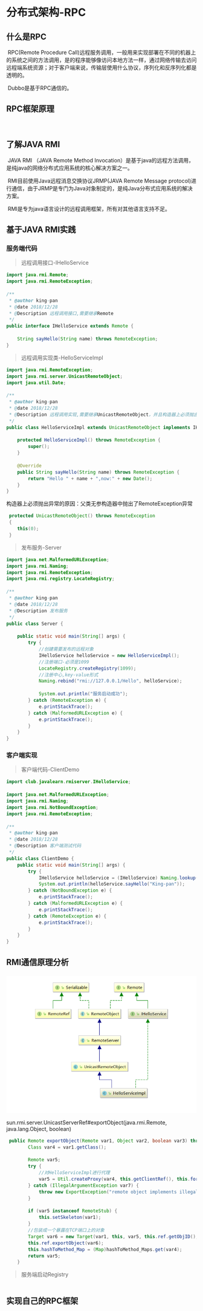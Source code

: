 # 分布式架构-RPC

## 什么是RPC

​	RPC(Remote Procedure Call)远程服务调用，一般用来实现部署在不同的机器上的系统之间的方法调用，是的程序能够像访问本地方法一样，通过网络传输去访问远程端系统资源；对于客户端来说，传输层使用什么协议，序列化和反序列化都是透明的。

​	Dubbo是基于RPC通信的。

## RPC框架原理

​	

## 了解JAVA RMI

​	JAVA RMI （JAVA Remote Method Invocation）是基于java的远程方法调用，是纯java的网络分布式应用系统的核心解决方案之一。

​	RMI目前使用Java远程消息交换协议JRMP(JAVA Remote Message protocol)进行通信，由于JRMP是专门为Java对象制定的，是纯Java分布式应用系统的解决方案。

​	RMI是专为java语言设计的远程调用框架，所有对其他语言支持不足。

## 基于JAVA RMI实践

### 服务端代码

> 远程调用接口-IHelloService

```java
import java.rmi.Remote;
import java.rmi.RemoteException;

/**
 * @author king-pan
 * @date 2018/12/28
 * @Description 远程调用接口,需要继承Remote
 */
public interface IHelloService extends Remote {

    String sayHello(String name) throws RemoteException;
}
```

> 远程调用实现类-HelloServiceImpl

```java
import java.rmi.RemoteException;
import java.rmi.server.UnicastRemoteObject;
import java.util.Date;

/**
 * @author king-pan
 * @date 2018/12/28
 * @Description 远程调用实现,需要继承UnicastRemoteObject，并且构造器上必须抛出RemoteException异常
 */
public class HelloServiceImpl extends UnicastRemoteObject implements IHelloService {

    protected HelloServiceImpl() throws RemoteException {
        super();
    }

    @Override
    public String sayHello(String name) throws RemoteException {
        return "Hello " + name + ",now:" + new Date();
    }
}
```

构造器上必须抛出异常的原因：父类无参构造器中抛出了RemoteException异常

```java
 protected UnicastRemoteObject() throws RemoteException
 {
    this(0);
 }
```

> 发布服务-Server

```java
import java.net.MalformedURLException;
import java.rmi.Naming;
import java.rmi.RemoteException;
import java.rmi.registry.LocateRegistry;

/**
 * @author king-pan
 * @date 2018/12/28
 * @Description 发布服务
 */
public class Server {

    public static void main(String[] args) {
        try {
            //创建需要发布的远程对象
            IHelloService helloService = new HelloServiceImpl();
            //注册端口-必须是1099
            LocateRegistry.createRegistry(1099);
            //注册中心,key-value形式
            Naming.rebind("rmi://127.0.0.1/Hello", helloService);

            System.out.println("服务启动成功");
        } catch (RemoteException e) {
            e.printStackTrace();
        } catch (MalformedURLException e) {
            e.printStackTrace();
        }
    }
}
```

### 客户端实现

> 客户端代码-ClientDemo

```java
import club.javalearn.rmiserver.IHelloService;

import java.net.MalformedURLException;
import java.rmi.Naming;
import java.rmi.NotBoundException;
import java.rmi.RemoteException;

/**
 * @author king-pan
 * @date 2018/12/28
 * @Description 客户端测试代码
 */
public class ClientDemo {
    public static void main(String[] args) {
        try {
            IHelloService helloService = (IHelloService) Naming.lookup("rmi://127.0.0.1/Hello");
            System.out.println(helloService.sayHello("King-pan"));
        } catch (NotBoundException e) {
            e.printStackTrace();
        } catch (MalformedURLException e) {
            e.printStackTrace();
        } catch (RemoteException e) {
            e.printStackTrace();
        }
    }
}
```



## RMI通信原理分析



### 

![1546048668889](./images/1546048668889.png)



sun.rmi.server.UnicastServerRef#exportObject(java.rmi.Remote, java.lang.Object, boolean)



```java
 public Remote exportObject(Remote var1, Object var2, boolean var3) throws RemoteException {
        Class var4 = var1.getClass();

        Remote var5;
        try {
            //对HelloServiceImpl进行代理
            var5 = Util.createProxy(var4, this.getClientRef(), this.forceStubUse);
        } catch (IllegalArgumentException var7) {
            throw new ExportException("remote object implements illegal remote interface", var7);
        }

        if (var5 instanceof RemoteStub) {
            this.setSkeleton(var1);
        }
		//包装成一个暴露在TCP端口上的对象
        Target var6 = new Target(var1, this, var5, this.ref.getObjID(), var3);
        this.ref.exportObject(var6);
        this.hashToMethod_Map = (Map)hashToMethod_Maps.get(var4);
        return var5;
    }
```

> 服务端启动Registry

```java

```



## 实现自己的RPC框架

